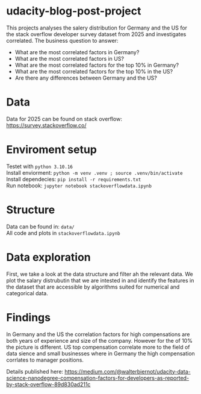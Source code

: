 # udacity-blog-post-project

This projects analyses the salery distribution for Germany and the US for the stack overflow developer survey dataset from 2025 and investigates correlated. The business question to answer:

* What are the most correlated factors in Germany?
* What are the most correlated factors in US?
* What are the most correlated factors for the top 10% in Germany?
* What are the most correlated factors for the top 10% in the US?
* Are there any differences between Germany and the US?

# Data
Data for 2025 can be found on stack overflow: https://survey.stackoverflow.co/

# Enviroment setup
Testet with ```python 3.10.16``` \
Install enviorment: ```python -m venv .venv ; source .venv/bin/activate``` \
Install dependecies: ```pip install -r requirements.txt``` \
Run notebook: ```jupyter notebook stackoverflowdata.ipynb```

# Structure
Data can be found in: ```data/``` \
All code and plots in ```stackoverflowdata.ipynb``` 

# Data exploration
First, we take a look at the data structure and filter ah the relevant data. We plot the salary distrubutin that we are intested in and identify the features in the dataset that are accessible by algorithms suited for numerical and categorical data.


# Findings

In Germany and the US the correlation factors for high compensations are both years of experience and size of the company. However for the of 10% the picture is different. US top compensation correlate more to the field of data sience and small businesses where in Germany the high compensation corrlates to manager positions.

Details published here: https://medium.com/@walterbiernot/udacity-data-science-nanodegree-compensation-factors-for-developers-as-reported-by-stack-overflow-89d830ad211c

